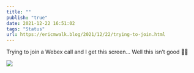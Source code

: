 ```yaml
---
title: ""
publish: "true"
date: 2021-12-22 16:51:02
tags: "Status"
url: https://ericmwalk.blog/2021/12/22/trying-to-join.html
---
```


Trying to join a Webex call and I get this screen... Well this isn’t good 🤦‍♂️

![](https://ericmwalk.blog/uploads/2021/f8b21d17d0.jpg)